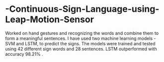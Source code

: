 # -Continuous-Sign-Language-using-Leap-Motion-Sensor
Worked on hand gestures and recognizing the words and combine them to form a meaningful sentences. I have used two machine learning models - SVM and LSTM, to predict the signs. The models were trained and tested using 42 different sign words and 28 sentences. LSTM outperformed with accuracy 98.21% .
